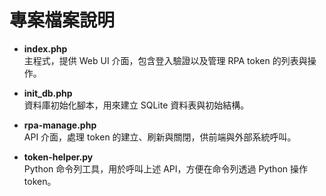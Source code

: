 # 專案檔案說明

- **index.php**  
  主程式，提供 Web UI 介面，包含登入驗證以及管理 RPA token 的列表與操作。

- **init_db.php**  
  資料庫初始化腳本，用來建立 SQLite 資料表與初始結構。

- **rpa-manage.php**  
  API 介面，處理 token 的建立、刷新與關閉，供前端與外部系統呼叫。

- **token-helper.py**  
  Python 命令列工具，用於呼叫上述 API，方便在命令列透過 Python 操作 token。
